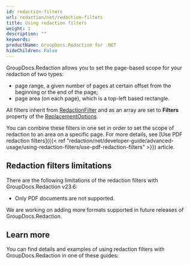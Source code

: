 ```yaml
---
id: redaction-filters
url: redaction/net/redaction-filters
title: Using redaction filters
weight: 1
description: ""
keywords: 
productName: GroupDocs.Redaction for .NET
hideChildren: False
---
```


GroupDocs.Redaction allows you to set the page-based scope for your redaction of two types:
*   page range, a given number of pages at certain offset from the beginning or the end of the page;
*   page area (on each page), which is a top-left based rectangle.  

All filters inherit from [RedactionFilter](https://reference.groupdocs.com/redaction/net/groupdocs.redaction.redactions/redactionfilter/) and as an array are set to **Filters** property of the [ReplacementOptions](https://reference.groupdocs.com/redaction/net/groupdocs.redaction.redactions/replacementoptions/).

You can combine these filters in one set in order to set the scope of redaction to an area on a specific page. For more details, see [Use PDF redaction filters]({{< ref "redaction/net/developer-guide/advanced-usage/using-redaction-filters/use-pdf-redaction-filters" >}}) article.

## Redaction filters limitations

There are the following limitations of the redaction filters with GroupDocs.Redaction v23.6:
*   Only PDF documents are not supported.  

We are working on adding more formats supported in future releases of GroupDocs.Redaction.

## Learn more

You can find details and examples of using redaction filters with GroupDocs.Redaction in one of these guides:
